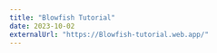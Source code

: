 ```yaml
---
title: "Blowfish Tutorial"
date: 2023-10-02
externalUrl: "https://Blowfish-tutorial.web.app/"
---
```

